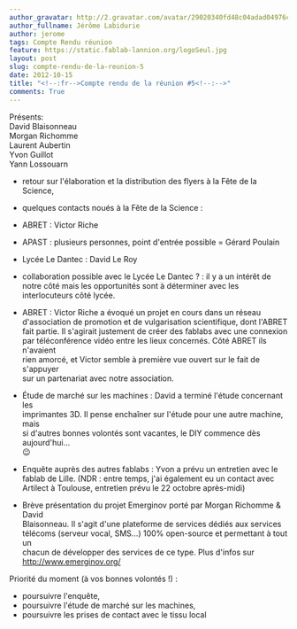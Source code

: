 ```yaml
---
author_gravatar: http://2.gravatar.com/avatar/29020340fd48c04adad04976cb909b4f?s=96&d=mm&r=g
author_fullname: Jérôme Labidurie
author: jerome
tags: Compte Rendu réunion
feature: https://static.fablab-lannion.org/logoSeul.jpg
layout: post
slug: compte-rendu-de-la-reunion-5
date: 2012-10-15
title: "<!--:fr-->Compte rendu de la réunion #5<!--:-->"
comments: True
---
```

Présents:  
David Blaisonneau  
Morgan Richomme  
Laurent Aubertin  
Yvon Guillot  
Yann Lossouarn

- retour sur l'élaboration et la distribution des flyers à la Fête de la  
Science,  
- quelques contacts noués à la Fête de la Science :  
- ABRET : Victor Riche  
- APAST : plusieurs personnes, point d'entrée possible = Gérard Poulain  
- Lycée Le Dantec : David Le Roy

- collaboration possible avec le Lycée Le Dantec ? : il y a un intérêt de notre côté mais les opportunités sont à déterminer avec les interlocuteurs côté lycée.

- ABRET : Victor Riche a évoqué un projet en cours dans un réseau  
d'association de promotion et de vulgarisation scientifique, dont l'ABRET  
fait partie. Il s'agirait justement de créer des fablabs avec une connexion  
par téléconférence vidéo entre les lieux concernés. Côté ABRET ils n'avaient  
rien amorcé, et Victor semble à première vue ouvert sur le fait de s'appuyer  
sur un partenariat avec notre association.

- Étude de marché sur les machines : David a terminé l'étude concernant les  
imprimantes 3D. Il pense enchaîner sur l'étude pour une autre machine, mais  
si d'autres bonnes volontés sont vacantes, le DIY commence dès aujourd'hui…  
😉

- Enquête auprès des autres fablabs : Yvon a prévu un entretien avec le  
fablab de Lille. (NDR : entre temps, j'ai également eu un contact avec  
Artilect à Toulouse, entretien prévu le 22 octobre après-midi)

- Brève présentation du projet Emerginov porté par Morgan Richomme &amp; David  
Blaisonneau. Il s'agit d'une plateforme de services dédiés aux services  
télécoms (serveur vocal, SMS…) 100% open-source et permettant à tout un  
chacun de développer des services de ce type. Plus d'infos sur  
<http://www.emerginov.org/>

Priorité du moment (à vos bonnes volontés !) :

  * poursuivre l'enquête,
  * poursuivre l'étude de marché sur les machines,
  * poursuivre les prises de contact avec le tissu local


